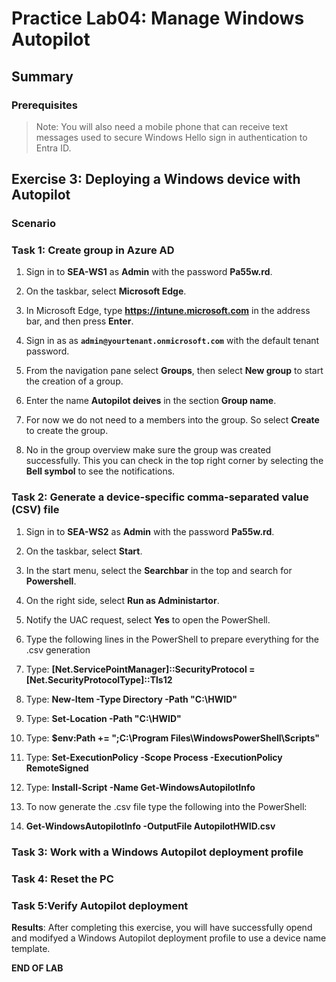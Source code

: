 # Practice Lab04: Manage Windows Autopilot

## Summary

### Prerequisites

  > Note: You will also need a mobile phone that can receive text messages used to secure Windows Hello sign in authentication to Entra ID.

## Exercise 3: Deploying a Windows device with Autopilot

### Scenario

### Task 1: Create group in Azure AD

1. Sign in to **SEA-WS1** as **Admin** with the password **Pa55w.rd**.

2. On the taskbar, select **Microsoft Edge**.

3. In Microsoft Edge, type **https://intune.microsoft.com** in the  address bar, and then press **Enter**. 

4. Sign in as as **`admin@yourtenant.onmicrosoft.com`** with the default tenant password.

5. From the navigation pane select **Groups**, then select **New group** to start the creation of a group.

6. Enter the name **Autopilot deives** in the section **Group name**.

7. For now we do not need to a members into the group. So select **Create** to create the group. 

8. No in the group overview make sure the group was created successfully. This you can check in the top right corner by selecting the **Bell symbol** to see the notifications.

### Task 2: Generate a device-specific comma-separated value (CSV) file

1. Sign in to **SEA-WS2** as **Admin** with the password **Pa55w.rd**.

2. On the taskbar, select **Start**.

3. In the start menu, select the **Searchbar** in the top and search for **Powershell**.

4. On the right side, select **Run as Administartor**.

5. Notify the UAC request, select **Yes** to open the PowerShell.

6. Type the following lines in the PowerShell to prepare everything for the .csv generation

7. Type:  **[Net.ServicePointManager]::SecurityProtocol = [Net.SecurityProtocolType]::Tls12**

8. Type: **New-Item -Type Directory -Path "C:\HWID"**

9. Type: **Set-Location -Path "C:\HWID"**

10. Type: **$env:Path += ";C:\Program Files\WindowsPowerShell\Scripts"**

11. Type: **Set-ExecutionPolicy -Scope Process -ExecutionPolicy RemoteSigned**

12. Type: **Install-Script -Name Get-WindowsAutopilotInfo**

14. To now generate the .csv file type the following into the PowerShell:

13. **Get-WindowsAutopilotInfo -OutputFile AutopilotHWID.csv**

### Task 3: Work with a Windows Autopilot deployment profile


### Task 4: Reset the PC


### Task 5:Verify Autopilot deployment

**Results**: After completing this exercise, you will have successfully opend and modifyed a Windows Autopilot deployment profile to use a device name template.

**END OF LAB**